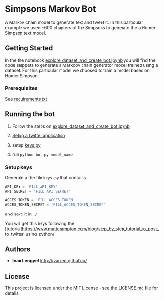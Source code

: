 # Simpsons Markov Bot

A Markov chain model to generate text and tweet it.
In this particular example we used ~600 chapters of the Simpsons to generate the a Homer Simpson text model.  

## Getting Started

In the the notebook [explore_dataset_and_create_bot.ipynb](explore_dataset_and_create_bot.ipynb) 
you will find the code snippets to generate a Markcov chain generator model trained using a dataset.
For this particular model we choosed to train a model based on Homer Simpson.



### Prerequisites

See [requirements.txt](requirements.txt) 


## Running the bot

1. Follow the steps on [explore_dataset_and_create_bot.ipynb](explore_dataset_and_create_bot.ipynb)

2. [Setup a twitter application](https://www.mattcrampton.com/blog/step_by_step_tutorial_to_post_to_twitter_using_python/)

3. setup [keys.py](#setup-keys)

4. run `python bot.py model_name` 


### Setup keys

Generate a the file `keys.py` that contains

```python
API_KEY = 'FILL_API_KEY'
API_SECRET = 'FILL_API_SECRET'

ACCES_TOKEN = 'FILL_ACCES_TOKEN'
ACCES_TOKEN_SECRET = 'FILL_ACCES_TOKEN_SECRET'
``` 

and save it in `./`

You will get this keys following the [tutorial]https://www.mattcrampton.com/blog/step_by_step_tutorial_to_post_to_twitter_using_python/
 

## Authors

* **Ivan Lengyel** http://ivanlen.github.io/


## License

This project is licensed under the MIT License - see the [LICENSE.md](LICENSE.md) file for details
